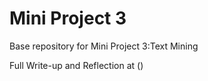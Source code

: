 # Mini Project 3
Base repository for Mini Project 3:Text Mining

Full Write-up and Reflection at ()

